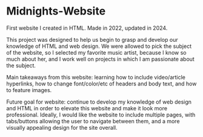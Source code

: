 # Midnights-Website
First website I created in HTML. Made in 2022, updated in 2024.

This project was designed to help us begin to grasp and develop our knowledge of HTML and web design. We were allowed to pick the subject of the website, so I selected my favorite music artist, because I know so much about her, and I work well on projects in which I am passionate about the subject.

Main takeaways from this website: learning how to include video/article hyperlinks, how to change font/color/etc of headers and body text, and how to feature images. 

Future goal for website: continue to develop my knowledge of web design and HTML in order to elevate this website and make it look more professional. Ideally, I would like the website to include multiple pages, with tabs/buttons allowing the user to navigate between them, and a more visually appealing design for the site overall. 
